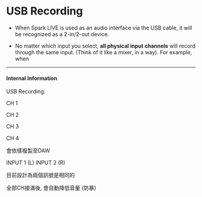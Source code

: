 # USB Recording

- When Spark LIVE is used as an audio interface via the USB cable, it will be recognized as a 2-in/2-out device.
  
- No matter which input you select, **all physical input channels** will record through the same input. (Think of it like a mixer, in a way).
  For example, when 
  


---
#### Internal Information

USB Recording:

CH 1

CH 2

CH 3

CH 4

會依樣複製至DAW

INPUT 1 (L)
INPUT 2 (R)

目前設計為兩個訊號是相同的

全部CH接滿後, 會自動降低音量 (防暴)